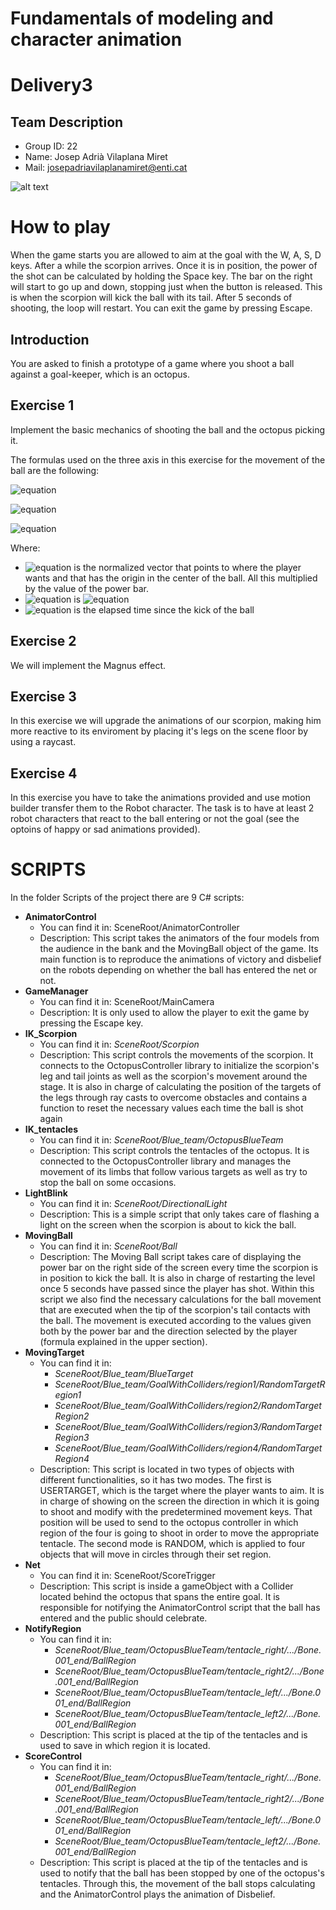 # Fundamentals of modeling and character animation
# Delivery3

## Team Description
- Group ID: 22
- Name: Josep Adrià Vilaplana Miret
- Mail: josepadriavilaplanamiret@enti.cat

![alt text](https://s3-eu-west-1.amazonaws.com/classlife/profile/student/2018/10/thumbnail/201810031413IMG_20181003_141153.jpg)

# How to play
When the game starts you are allowed to aim at the goal with the W, A, S, D keys.
After a while the scorpion arrives. Once it is in position, the power of the shot can be calculated by holding the Space key. The bar on the right will start to go up and down, stopping just when the button is released. This is when the scorpion will kick the ball with its tail. After 5 seconds of shooting, the loop will restart.
You can exit the game by pressing Escape.

## Introduction
You are asked to finish a prototype of a game where you shoot a ball against a goal-keeper, which
is an octopus.

## Exercise 1
Implement the basic mechanics of shooting the ball and the octopus picking it.

The formulas used on the three axis in this exercise for the movement of the ball are the following:

![equation](http://www.sciweavers.org/upload/Tex2Img_1611351341/render.png)

![equation](http://www.sciweavers.org/upload/Tex2Img_1611351103/render.png)

![equation](http://www.sciweavers.org/upload/Tex2Img_1611351450/render.png)

Where: 

- ![equation](http://www.sciweavers.org/upload/Tex2Img_1611351634/render.png) is the normalized vector that points to where the player wants and that has the origin in the center of the ball. All this multiplied by the value of the power bar.
- ![equation](http://www.sciweavers.org/upload/Tex2Img_1611351962/render.png) is ![equation](http://www.sciweavers.org/upload/Tex2Img_1611352049/render.png)
- ![equation](http://www.sciweavers.org/upload/Tex2Img_1611352175/render.png) is the elapsed time since the kick of the ball

## Exercise 2
We will implement the Magnus effect.

## Exercise 3
In this exercise we will upgrade the animations of our scorpion, making him more reactive to its
enviroment by placing it's legs on the scene floor by using a raycast. 

## Exercise 4
In this exercise you have to take the animations provided and use motion builder transfer them to
the Robot character. The task is to have at least 2 robot characters that react to the ball entering
or not the goal (see the optoins of happy or sad animations provided).

# SCRIPTS
In the folder Scripts of the project there are 9 C# scripts:
- **AnimatorControl**
  - You can find it in: SceneRoot/AnimatorController
  - Description: This script takes the animators of the four models from the audience in the bank and the MovingBall object of the game. Its main function is to reproduce the animations of victory and disbelief on the robots depending on whether the ball has entered the net or not.
- **GameManager**
  - You can find it in: SceneRoot/MainCamera
  - Description: It is only used to allow the player to exit the game by pressing the Escape key.
- **IK_Scorpion**
  - You can find it in: *SceneRoot/Scorpion*
  - Description: This script controls the movements of the scorpion. It connects to the OctopusController library to initialize the scorpion's leg and tail joints as well as the scorpion's movement around the stage. It is also in charge of calculating the position of the targets of the legs through ray casts to overcome obstacles and contains a function to reset the necessary values each time the ball is shot again
- **IK_tentacles**
  - You can find it in: *SceneRoot/Blue_team/OctopusBlueTeam*
  - Description: This script controls the tentacles of the octopus. It is connected to the OctopusController library and manages the movement of its limbs that follow various targets as well as try to stop the ball on some occasions.
- **LightBlink**
  - You can find it in: *SceneRoot/DirectionalLight*
  - Description: This is a simple script that only takes care of flashing a light on the screen when the scorpion is about to kick the ball.
- **MovingBall**
  - You can find it in: *SceneRoot/Ball*
  - Description: The Moving Ball script takes care of displaying the power bar on the right side of the screen every time the scorpion is in position to kick the ball. It is also in charge of restarting the level once 5 seconds have passed since the player has shot.
Within this script we also find the necessary calculations for the ball movement that are executed when the tip of the scorpion's tail contacts with the ball. The movement is executed according to the values given both by the power bar and the direction selected by the player (formula explained in the upper section).
- **MovingTarget**
  - You can find it in: 
    - *SceneRoot/Blue_team/BlueTarget*
    - *SceneRoot/Blue_team/GoalWithColliders/region1/RandomTargetRegion1*
    - *SceneRoot/Blue_team/GoalWithColliders/region2/RandomTargetRegion2*
    - *SceneRoot/Blue_team/GoalWithColliders/region3/RandomTargetRegion3*
    - *SceneRoot/Blue_team/GoalWithColliders/region4/RandomTargetRegion4*
  - Description: This script is located in two types of objects with different functionalities, so it has two modes. The first is USERTARGET, which is the target where the player wants to aim. It is in charge of showing on the screen the direction in which it is going to shoot and modify with the predetermined movement keys. That position will be used to send to the octopus controller in which region of the four is going to shoot in order to move the appropriate tentacle.
The second mode is RANDOM, which is applied to four objects that will move in circles through their set region.
- **Net**
  - You can find it in: SceneRoot/ScoreTrigger
  - Description: This script is inside a gameObject with a Collider located behind the octopus that spans the entire goal. It is responsible for notifying the AnimatorControl script that the ball has entered and the public should celebrate.
- **NotifyRegion**
  - You can find it in: 
    - *SceneRoot/Blue_team/OctopusBlueTeam/tentacle_right/.../Bone.001_end/BallRegion*
    - *SceneRoot/Blue_team/OctopusBlueTeam/tentacle_right2/.../Bone.001_end/BallRegion*
    - *SceneRoot/Blue_team/OctopusBlueTeam/tentacle_left/.../Bone.001_end/BallRegion*
    - *SceneRoot/Blue_team/OctopusBlueTeam/tentacle_left2/.../Bone.001_end/BallRegion*
  - Description: This script is placed at the tip of the tentacles and is used to save in which region it is located.
- **ScoreControl**
  - You can find it in: 
    - *SceneRoot/Blue_team/OctopusBlueTeam/tentacle_right/.../Bone.001_end/BallRegion*
    - *SceneRoot/Blue_team/OctopusBlueTeam/tentacle_right2/.../Bone.001_end/BallRegion*
    - *SceneRoot/Blue_team/OctopusBlueTeam/tentacle_left/.../Bone.001_end/BallRegion*
    - *SceneRoot/Blue_team/OctopusBlueTeam/tentacle_left2/.../Bone.001_end/BallRegion*
  - Description: This script is placed at the tip of the tentacles and is used to notify that the ball has been stopped by one of the octopus's tentacles. Through this, the movement of the ball stops calculating and the AnimatorControl plays the animation of Disbelief.
